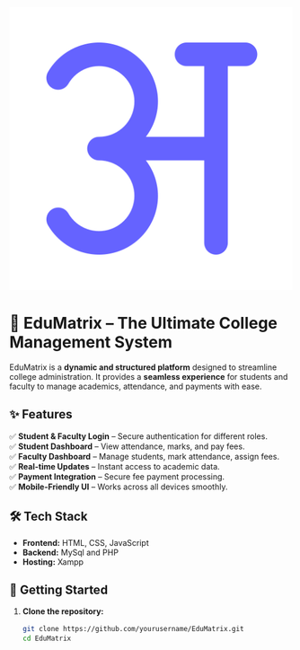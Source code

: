 ![HyperKcal Screenshot](views/pics/favicom.png) 

# 🏫 EduMatrix – The Ultimate College Management System  

EduMatrix is a **dynamic and structured platform** designed to streamline college administration. It provides a **seamless experience** for students and faculty to manage academics, attendance, and payments with ease.  

## ✨ Features  
✅ **Student & Faculty Login** – Secure authentication for different roles.  
✅ **Student Dashboard** – View attendance, marks, and pay fees.  
✅ **Faculty Dashboard** – Manage students, mark attendance, assign fees.  
✅ **Real-time Updates** – Instant access to academic data.  
✅ **Payment Integration** – Secure fee payment processing.  
✅ **Mobile-Friendly UI** – Works across all devices smoothly.  

## 🛠️ Tech Stack  
- **Frontend:** HTML, CSS, JavaScript  
- **Backend:** MySql and PHP  
- **Hosting:** Xampp 

## 🚀 Getting Started  
1. **Clone the repository:**  
   ```bash
   git clone https://github.com/yourusername/EduMatrix.git
   cd EduMatrix
